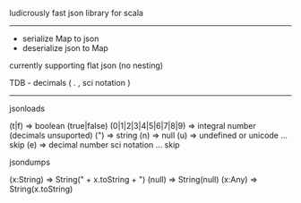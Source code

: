 ludicrously fast json library for scala

----

* serialize Map to json
* deserialize json to Map

currently supporting flat json (no nesting)

TDB - decimals ( *.* , sci notation )


-----

jsonloads


(t|f) => boolean (true|false)
(0|1|2|3|4|5|6|7|8|9) => integral number (decimals unsuported)
(") => string
(n) => null
(u) => undefined or unicode ... skip
(e) => decimal number sci notation ... skip


jsondumps

(x:String) => String(" + x.toString + ")
(null) => String(null)
(x:Any) => String(x.toString)
